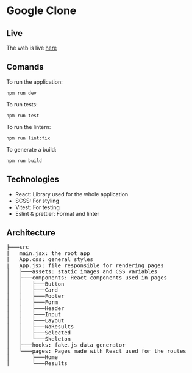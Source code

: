 # Google Clone

## Live
The web is live [here](https://googleclonev1exercise.netlify.app/)

## Comands
To run the application:
```console
npm run dev
```

To run tests:
```console
npm run test
```

To run the lintern:
```console
npm run lint:fix
```

To generate a build:
```console
npm run build
```

## Technologies
- React: Library used for the whole application
- SCSS: For styling
- Vitest: For testing
- Eslint & prettier: Format and linter

## Architecture
<pre>
├───src
|   main.jsx: the root app
|   App.css: general styles
|   App.jsx: file responsible for rendering pages
│   ├───assets: static images and CSS variables
│   ├───components: React components used in pages
│   │   ├───Button
│   │   ├───Card
│   │   ├───Footer
│   │   ├───Form
│   │   ├───Header
│   │   ├───Input
│   │   ├───Layout
│   │   ├───NoResults
│   │   ├───Selected
│   │   └───Skeleton
│   ├───hooks: fake.js data generator
│   └───pages: Pages made with React used for the routes
│       ├───Home
│       └───Results
</pre>
